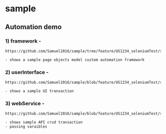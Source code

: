 # sample


## Automation demo 

### 1) framework - 
    https://github.com/Samuel2016/sample/tree/feature/US1234_seleniumTest/src/test/java/com/sample/framework
    
    - shows a sample page objects model custom automation framework

### 2) userInterface - 
    https://github.com/Samuel2016/sample/blob/feature/US1234_seleniumTest/src/test/java/com/sample/userInterface
        
    - shows a sample UI transaction
   
### 3) webService - 
    https://github.com/Samuel2016/sample/blob/feature/US1234_seleniumTest/src/test/java/com/sample/webService
    
    - shows sample API crud transaction
    - passing varaibles 
